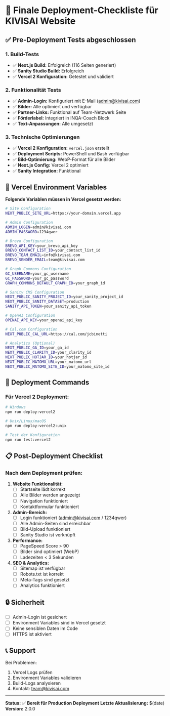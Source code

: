 # 🚀 Finale Deployment-Checkliste für KIVISAI Website

## ✅ **Pre-Deployment Tests abgeschlossen**

### **1. Build-Tests**
- ✅ **Next.js Build:** Erfolgreich (116 Seiten generiert)
- ✅ **Sanity Studio Build:** Erfolgreich
- ✅ **Vercel 2 Konfiguration:** Getestet und validiert

### **2. Funktionalität Tests**
- ✅ **Admin-Login:** Konfiguriert mit E-Mail (admin@kivisai.com)
- ✅ **Bilder:** Alle optimiert und verfügbar
- ✅ **Partner-Links:** Funktional auf Team-Netzwerk Seite
- ✅ **Förderlabel:** Integriert in INQA-Coach Block
- ✅ **Text-Anpassungen:** Alle umgesetzt

### **3. Technische Optimierungen**
- ✅ **Vercel 2 Konfiguration:** `vercel.json` erstellt
- ✅ **Deployment Scripts:** PowerShell und Bash verfügbar
- ✅ **Bild-Optimierung:** WebP-Format für alle Bilder
- ✅ **Next.js Config:** Vercel 2 optimiert
- ✅ **Sanity Integration:** Funktional

## 🔧 **Vercel Environment Variables**

**Folgende Variablen müssen in Vercel gesetzt werden:**

```bash
# Site Configuration
NEXT_PUBLIC_SITE_URL=https://your-domain.vercel.app

# Admin Configuration
ADMIN_LOGIN=admin@kivisai.com
ADMIN_PASSWORD=1234qwer

# Brevo Configuration
BREVO_API_KEY=your_brevo_api_key
BREVO_CONTACT_LIST_ID=your_contact_list_id
BREVO_TEAM_EMAIL=info@kivisai.com
BREVO_SENDER_EMAIL=team@kivisai.com

# Graph Commons Configuration
GC_USERNAME=your_gc_username
GC_PASSWORD=your_gc_password
GRAPH_COMMONS_DEFAULT_GRAPH_ID=your_graph_id

# Sanity CMS Configuration
NEXT_PUBLIC_SANITY_PROJECT_ID=your_sanity_project_id
NEXT_PUBLIC_SANITY_DATASET=production
SANITY_API_TOKEN=your_sanity_api_token

# OpenAI Configuration
OPENAI_API_KEY=your_openai_api_key

# Cal.com Configuration
NEXT_PUBLIC_CAL_URL=https://cal.com/jcbinetti

# Analytics (Optional)
NEXT_PUBLIC_GA_ID=your_ga_id
NEXT_PUBLIC_CLARITY_ID=your_clarity_id
NEXT_PUBLIC_HOTJAR_ID=your_hotjar_id
NEXT_PUBLIC_MATOMO_URL=your_matomo_url
NEXT_PUBLIC_MATOMO_SITE_ID=your_matomo_site_id
```

## 🚀 **Deployment Commands**

### **Für Vercel 2 Deployment:**
```bash
# Windows
npm run deploy:vercel2

# Unix/Linux/macOS
npm run deploy:vercel2:unix

# Test der Konfiguration
npm run test:vercel2
```

## 📋 **Post-Deployment Checklist**

### **Nach dem Deployment prüfen:**

1. **Website Funktionalität:**
   - [ ] Startseite lädt korrekt
   - [ ] Alle Bilder werden angezeigt
   - [ ] Navigation funktioniert
   - [ ] Kontaktformular funktioniert

2. **Admin-Bereich:**
   - [ ] Login funktioniert (admin@kivisai.com / 1234qwer)
   - [ ] Alle Admin-Seiten sind erreichbar
   - [ ] Bild-Upload funktioniert
   - [ ] Sanity Studio ist verknüpft

3. **Performance:**
   - [ ] PageSpeed Score > 90
   - [ ] Bilder sind optimiert (WebP)
   - [ ] Ladezeiten < 3 Sekunden

4. **SEO & Analytics:**
   - [ ] Sitemap ist verfügbar
   - [ ] Robots.txt ist korrekt
   - [ ] Meta-Tags sind gesetzt
   - [ ] Analytics funktioniert

## 🔒 **Sicherheit**

- [ ] Admin-Login ist gesichert
- [ ] Environment Variables sind in Vercel gesetzt
- [ ] Keine sensiblen Daten im Code
- [ ] HTTPS ist aktiviert

## 📞 **Support**

Bei Problemen:
1. Vercel Logs prüfen
2. Environment Variables validieren
3. Build-Logs analysieren
4. Kontakt: team@kivisai.com

---

**Status:** ✅ **Bereit für Production Deployment**
**Letzte Aktualisierung:** $(date)
**Version:** 2.0.0 